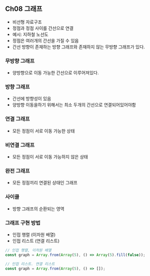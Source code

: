 ## Ch08 그래프

- 비선형 자료구조
- 정점과 정점 사이를 간선으로 연결
- 예시: 지하철 노선도
- 정점은 여러개의 간선을 가질 수 있음
- 간선 방향이 존재하는 방향 그래프와 존재하지 않는 무방향 그래프가 있다.

### 무방향 그래프

- 양방향으로 이동 가능한 간선으로 이루어져있다.

### 방향 그래프

- 간선에 방향성이 있음
- 양방향 이동을하기 위해서는 최소 두개의 간선으로 연결되어있어야함

### 연결 그래프

- 모든 정점이 서로 이동 가능한 상태

### 비연결 그래프

- 모든 정점이 서로 이동 가능하지 않은 상태

### 완전 그래프

- 모든 정점끼리 연결된 상태인 그래프

### 사이클

- 방향 그래프의 순환되는 영역

### 그래프 구현 방법

- 인접 행렬 (이차원 배열)
- 인접 리스트 (연결 리스트)

```javascript
// 인접 행렬, 이차원 배열
const graph = Array.from(Array(5), () => Array(5).fill(false));

// 인접 리스트. 연결 리스트
const graph = Array.from(Array(5), () => []);
```
